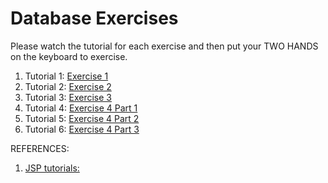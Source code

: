 # Database Exercises
Please watch the tutorial for each exercise and then put your TWO HANDS on the keyboard to exercise.  

1. Tutorial 1: <a href="https://rumble.com/vd184t-database-exercise-1.html">Exercise 1</a>
2. Tutorial 2: <a href="https://rumble.com/vd18wb-database-exercise-2.html">Exercise 2</a>
3. Tutorial 3: <a href="https://rumble.com/vd191l-database-exercise-3.html">Exercise 3</a>
4. Tutorial 4: <a href="https://rumble.com/vd19cf-database-exercise-4-part-1.html">Exercise 4 Part 1</a>
5. Tutorial 5: <a href="https://rumble.com/vd19gb-database-exercise-4-part-2.html">Exercise 4 Part 2</a>
6. Tutorial 6: <a href="https://rumble.com/vd19mz-database-exercise-4-part-3.html">Exercise 4 Part 3</a>

REFERENCES:

1. [JSP tutorials:](https://www.youtube.com/watch?v=40KM8IdneLg&list=PLEAQNNR8IlB588DQvb2wbKFQh2DviPApl)
